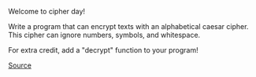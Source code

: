 ﻿Welcome to cipher day!

Write a program that can encrypt texts with an alphabetical caesar cipher. This cipher can ignore numbers, symbols, and whitespace.

For extra credit, add a "decrypt" function to your program!

[Source](http://www.reddit.com/r/dailyprogrammer/comments/pkw2m/2112012_challenge_3_easy/)